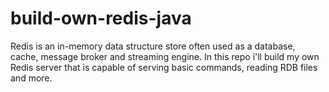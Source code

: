 # build-own-redis-java
Redis is an in-memory data structure store often used as a database, cache, message broker and streaming engine. In this repo i'll build my own Redis server that is capable of serving basic commands, reading RDB files and more.
